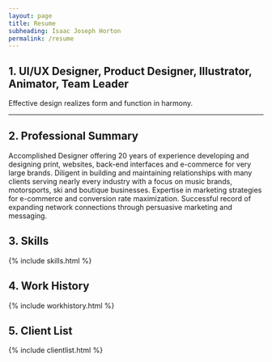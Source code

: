 ```yaml
---
layout: page
title: Resume
subheading: Isaac Joseph Horton
permalink: /resume
---
```


## 1. UI/UX Designer, Product Designer, Illustrator, Animator, Team Leader

Effective design realizes form and function in harmony.
<hr>

## 2. Professional Summary

<div uk-grid><div class="uk-width-1-2@m">

Accomplished Designer offering 20 years of experience developing and designing print, websites, back-end interfaces and e-commerce for very large brands. Diligent in building and maintaining relationships with many clients serving nearly every industry with a focus on music brands, motorsports, ski and boutique businesses. Expertise in marketing strategies for e-commerce and conversion rate maximization. Successful record of expanding network connections through persuasive marketing and messaging.
</div>
<div class="uk-width-1-2@m">

</div></div>

## 3. Skills
{% include skills.html %}

## 4. Work History
{% include workhistory.html %}

## 5. Client List
{% include clientlist.html %}
